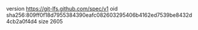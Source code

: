 version https://git-lfs.github.com/spec/v1
oid sha256:809ff0f18d7955384390eafc082603295406b4162ed7539be8432d4cb2a0f4d4
size 2605
